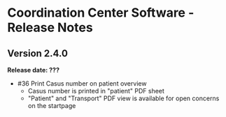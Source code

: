 # Coordination Center Software - Release Notes

## Version 2.4.0

**Release date: ???**

* \#36 Print Casus number on patient overview
  * Casus number is printed in "patient" PDF sheet
  * "Patient" and "Transport" PDF view is available for open concerns on the startpage
